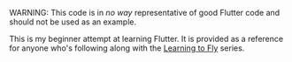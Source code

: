 WARNING: This code is in _no way_ representative of good Flutter code and should not be used as an example. 

This is my beginner attempt at learning Flutter. It is provided as a reference for anyone who's following along with the [Learning to Fly](https://youtu.be/CkcvVZZEsJE) series. 

